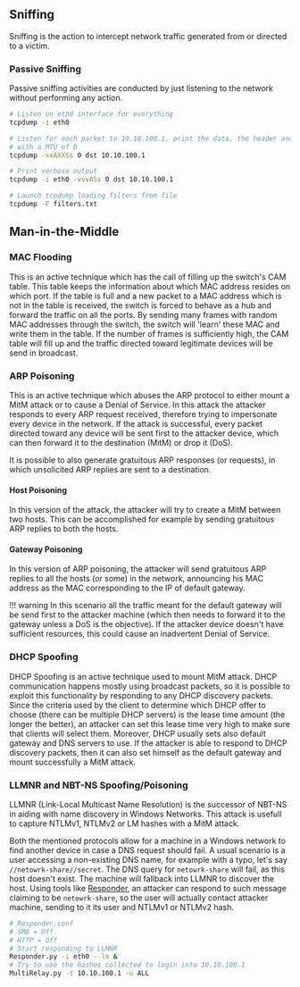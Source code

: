 ## Sniffing

Sniffing is the action to intercept network traffic generated from or directed to a victim. 

### Passive Sniffing

Passive sniffing activities are conducted by just listening to the network without performing any
action.

```bash
# Listen on eth0 interface for everything
tcpdump -i eth0

# Listen for each packet to 10.10.100.1, print the data, the header and each content in ASCII
# with a MTU of 0
tcpdump -xxAXXSs 0 dst 10.10.100.1

# Print verbose output
tcpdump -i eth0 -vvvASs 0 dst 10.10.100.1

# Launch tcpdump loading filters from file
tcpdump -F filters.txt
```

## Man-in-the-Middle

### MAC Flooding

This is an active technique which has the call of filling up the switch's CAM table. This table
keeps the information about which MAC address resides on which port. If the table is full and a new
packet to a MAC address which is not in the table is received, the switch is forced to behave as a
hub and forward the traffic on all the ports. By sending many frames with random MAC addresses
through the switch, the switch will 'learn' these MAC and write them in the table. If the number of
frames is sufficiently high, the CAM table will fill up and the traffic directed toward legitimate
devices will be send in broadcast.

### ARP Poisoning

This is an active technique which abuses the ARP protocol to either mount a MitM attack or to cause
a Denial of Service. In this attack the attacker responds to every ARP request received, therefore
trying to impersonate every device in the network. If the attack is successful, every packet
directed toward any device will be sent first to the attacker device, which can then forward it
to the destination (MitM) or drop it (DoS).

It is possible to also generate gratuitous ARP responses (or requests), in which unsolicited ARP
replies are sent to a destination.

#### Host Poisoning

In this version of the attack, the attacker will try to create a MitM between two hosts. This can be
accomplished for example by sending gratuitous ARP replies to both the hosts.

#### Gateway Poisoning

In this version of ARP poisoning, the attacker will send gratuitous ARP replies to all the hosts (or
some) in the network, announcing his MAC address as the MAC corresponding to the IP of default
gateway.

!!! warning
    In this scenario all the traffic meant for the default gateway will be send first to the
    attacker machine (which then needs to forward it to the gateway unless a DoS is the objective).
    If the attacker device doesn't have sufficient resources, this could cause an inadvertent Denial
    of Service.

### DHCP Spoofing

DHCP Spoofing is an active technique used to mount MitM attack. DHCP communication happens mostly
using broadcast packets, so it is possible to exploit this functionality by responding to any DHCP
discovery packets. Since the criteria used by the client to determine which DHCP offer to choose
(there can be multiple DHCP servers) is the lease time amount (the longer the better), an attacker
can set this lease time very high to make sure that clients will select them. Moreover, DHCP usually
sets also default gateway and DNS servers to use. If the attacker is able to respond to DHCP
discovery packets, then it can also set himself as the default gateway and mount successfully a MitM
attack.

### LLMNR and NBT-NS Spoofing/Poisoning

LLMNR (Link-Local Multicast Name Resolution) is the successor of NBT-NS in aiding with name
discovery in Windows Networks. This attack is usefull to capture NTLMv1, NTLMv2 or LM hashes with a
MitM attack.

Both the mentioned protocols allow for a machine in a Windows network to find another device in case
a DNS request should fail. A usual scenario is a user accessing a non-existing DNS name, for example
with a typo, let's say `//netowrk-share//secret`. The DNS query for `netowrk-share` will fail, as
this host doesn't exist. The machine will fallback into LLMNR to discover the host.
Using tools like [Responder](https://github.com/lgandx/Responder), an attacker can respond to such
message claiming to be `netowrk-share`, so the user will actually contact attacker machine, sending
to it its user and NTLMv1 or NTLMv2 hash.

```bash
# Responder.conf
# SMB = Off
# HTTP = Off
# Start responding to LLMNR 
Responder.py -i eth0 --lm &
# Try to use the hashes collected to login into 10.10.100.1
MultiRelay.py -t 10.10.100.1 -u ALL
```


